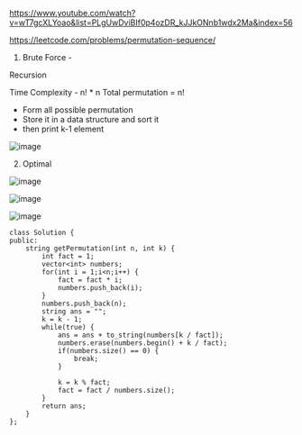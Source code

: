 https://www.youtube.com/watch?v=wT7gcXLYoao&list=PLgUwDviBIf0p4ozDR_kJJkONnb1wdx2Ma&index=56

https://leetcode.com/problems/permutation-sequence/


1. Brute Force -

Recursion 

Time Complexity - n! * n
Total permutation = n!

- Form all possible permutation
- Store it in a data structure and sort it
- then print k-1 element


![image](https://user-images.githubusercontent.com/53824950/143037431-7447cbee-b112-4abf-93bf-23f75e42e179.png)

2. Optimal

![image](https://user-images.githubusercontent.com/53824950/143039084-72628e9f-afa3-48df-9efa-4dfe49b0b7db.png)


![image](https://user-images.githubusercontent.com/53824950/143042384-cb8511c7-6b44-4cc0-90ea-23dc12444344.png)

![image](https://user-images.githubusercontent.com/53824950/143042822-42f0dd4f-2355-4cd5-a1c5-c37bc14346b2.png)

```
class Solution {
public:
    string getPermutation(int n, int k) {
        int fact = 1; 
        vector<int> numbers; 
        for(int i = 1;i<n;i++) {
            fact = fact * i; 
            numbers.push_back(i); 
        }
        numbers.push_back(n); 
        string ans = ""; 
        k = k - 1; 
        while(true) {
            ans = ans + to_string(numbers[k / fact]); 
            numbers.erase(numbers.begin() + k / fact); 
            if(numbers.size() == 0) {
                break; 
            }
            
            k = k % fact; 
            fact = fact / numbers.size();
        }
        return ans; 
    }
};
```
